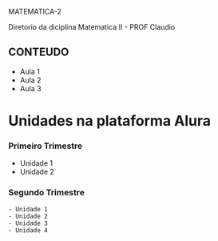 MATEMATICA-2
</p> Diretorio da diciplina Matematica II - PROF Claudio </p>

## CONTEUDO
 
 - Aula 1
 - Aula 2
 - Aula 3

# Unidades na plataforma Alura
 
 ### Primeiro Trimestre
  - Unidade 1
  - Unidade 2
 
 ### Segundo Trimestre
    - Unidade 1
    - Unidade 2
    - Unidade 3
    - Unidade 4

